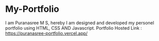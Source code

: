 # My-Portfolio
I am Puranasree M S, hereby I am designed and developed my personel portfolio using HTML, CSS AND Javascript.
Portfolio Hosted Link : https://puranasree-portfolio.vercel.app/
